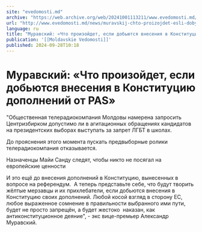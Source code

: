 ```yaml
---
site: "evedomosti.md"
archive: "https://web.archive.org/web/20241001113211/www.evedomosti.md/news/muravskij-chto-proizojdet-esli-dobyutsya-vneseniya-v-konstit"
url: "http://www.evedomosti.md/news/muravskij-chto-proizojdet-esli-dobyutsya-vneseniya-v-konstit"
language: ru
title: "Муравский: «Что произойдет, если добьются внесения в Конституцию дополнений от PAS»"
publication: '[[Moldavskie Vedomosti]]'
published: 2024-09-28T10:18
---
```


# Муравский: «Что произойдет, если добьются внесения в Конституцию дополнений от PAS»

"Общественная телерадиокомпания Молдовы намерена запросить Центризбирком допустимо ли в агитационных обращениях кандидатов на президентских выборах выступать за запрет ЛГБТ в школах.

До прояснения этого момента пускать предвыборные ролики телерадиокомпания отказывается.

Назначенцы Майи Санду следят, чтобы никто не посягал на европейские ценности

И это ещё до внесения дополнений в Конституцию, вынесенных в вопросе на референдум.  А теперь представьте себе, что будут творить жёлтые мерзавцы и их прихлебатели, если добьются внесения в Конституцию своих дополнений. Любой косой взгляд в сторону ЕС, любое выраженное сомнение в правильности выбранного ими пути, будет не просто запрещён, а будет жестоко  наказан, как антиконституционное деяние", - экс вице-премьер Александр Муравский. 